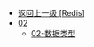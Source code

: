 - [返回上一级 [Redis]](go语言学习/Redis/)
- [02](go语言学习/Redis/02/)
  - [02-数据类型](go语言学习/Redis/02/02-数据类型.md)
